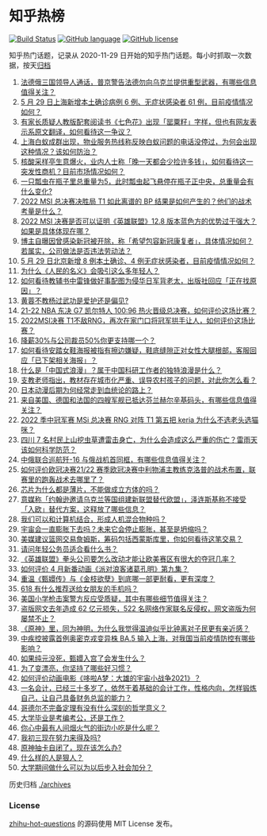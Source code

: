 # 知乎热榜
[![Build Status](https://github.com/ToWeLong/zhihu-hot-questions/workflows/CI/badge.svg)](https://github.com/ToWeLong/zhihu-hot-questions/actions)
[![GitHub language](https://img.shields.io/badge/language-golang-orange.svg)](https://golang.org/)
[![GitHub license](https://img.shields.io/github/license/ToWeLong/zhihu-hot-questions)](https://github.com/ToWeLong/zhihu-hot-questions/blob/main/LICENSE)

知乎热门话题，记录从 2020-11-29 日开始的知乎热门话题。每小时抓取一次数据，按天[归档](./archives)

<!-- BEGIN -->

1. [法德俄三国领导人通话，普京警告法德勿向乌克兰提供重型武器，有哪些信息值得关注？](https://www.zhihu.com/question/535109096)
1. [5 月 29 日上海新增本土确诊病例 6 例、无症状感染者 61 例，目前疫情情况如何？](https://www.zhihu.com/question/535195788)
1. [有家长质疑人教版配套阅读书《七色花》出现「罂粟籽」字样，但也有网友表示系原文翻译，如何看待这一争议？](https://www.zhihu.com/question/535198094)
1. [上海白蚁成群出现，物业服务热线称反映白蚁问题的电话没停过，为何会出现这种情况？该如何防治？](https://www.zhihu.com/question/461779538)
1. [核酸采样亭生意爆火，业内人士称「晚一天都会少捡许多钱」，如何看待这一突发性商机？目前市场情况如何？](https://www.zhihu.com/question/535084055)
1. [一只瓢虫在瓶子里总重量为5，此时瓢虫起飞悬停在瓶子正中央，总重量会有什么变化?](https://www.zhihu.com/question/534760883)
1. [2022 MSI 总决赛决胜局 T1 如此离谱的 BP 结果是如何产生的？他们的战术考量是什么？](https://www.zhihu.com/question/535137501)
1. [2022 MSI 决赛是否可以证明《英雄联盟》12.8 版本蓝色方的优势过于强大？如果是具体体现在哪？](https://www.zhihu.com/question/535143845)
1. [博主自曝因曾感染新冠被开除，称「希望包容新冠康复者」，具体情况如何？若属实，公司做法是否违法劳动法？](https://www.zhihu.com/question/535159042)
1. [5 月 29 日北京新增 8 例本土确诊、4 例无症状感染者，目前疫情情况如何？](https://www.zhihu.com/question/535195937)
1. [为什么《人民的名义》会吸引这么多年轻人？](https://www.zhihu.com/question/534578023)
1. [如何看待教辅书中雷锋做好事配图为侵华日军背老太，出版社回应「正在找原因」？](https://www.zhihu.com/question/535203094)
1. [黄蓉不教杨过武功是爱护还是偏见?](https://www.zhihu.com/question/534234374)
1. [21-22 NBA 东决 G7 凯尔特人 100:96 热火晋级总决赛，如何评价这场比赛？](https://www.zhihu.com/question/535195180)
1. [2022MSI决赛 T1不敌RNG，再次在家门口将冠军拱手让人，如何评价这场比赛？](https://www.zhihu.com/question/534997983)
1. [降薪30%与公司裁员50%你更支持哪一个？](https://www.zhihu.com/question/534812183)
1. [如何看待安踏女鞋海报被指有擦边嫌疑，鞋底缝隙正对女性大腿根部，客服回应「已下架相关海报」？](https://www.zhihu.com/question/535128670)
1. [什么是「中国式浪漫」？属于中国科研工作者的独特浪漫是什么？](https://www.zhihu.com/question/533705531)
1. [支教老师指出，教材存在城市化严重、误导农村孩子的问题，对此你怎么看？](https://www.zhihu.com/question/535200623)
1. [日本动漫后期为何经常走到血统论的路上？](https://www.zhihu.com/question/25908231)
1. [来自美国、德国和法国的四艘军舰已抵达芬兰赫尔辛基码头，有哪些信息值得关注？](https://www.zhihu.com/question/535152418)
1. [2022 季中冠军赛 MSi 总决赛 RNG 对阵 T1 第五把 keria 为什么不选老头选猫咪？](https://www.zhihu.com/question/535168695)
1. [四川 7 名村民上山挖虫草遭雷击身亡，为什么会造成这么严重的伤亡？雷雨天该如何科学防范？](https://www.zhihu.com/question/535153570)
1. [中俄联合巡航歼-16 与俄战机首同框，有哪些信息值得关注？](https://www.zhihu.com/question/535115299)
1. [如何评价欧冠决赛21/22 赛季欧冠决赛中利物浦主教练克洛普的战术布置，联赛里的跑轰战术去哪里了？](https://www.zhihu.com/question/535059354)
1. [芯片为什么都是薄片，不能做成立方体的吗？](https://www.zhihu.com/question/528627857)
1. [意媒称「约翰逊邀请乌克兰等国组建新联盟替代欧盟」，泽连斯基称不接受「入欧」替代方案，这释放了哪些信息？](https://www.zhihu.com/question/535101189)
1. [我们可以和计算机结合，形成人机混合物种吗？](https://www.zhihu.com/question/532951911)
1. [宇宙会一直膨胀下去吗？未来它会停止膨胀，甚至是坍缩吗？](https://www.zhihu.com/question/398093079)
1. [美媒建议篮网交易詹姆斯，筹码包括西蒙斯库里，你如何看待这笔交易？](https://www.zhihu.com/question/534100232)
1. [请问年轻公务员适合看什么书？](https://www.zhihu.com/question/271395288)
1. [《英雄联盟》拳头公司要怎么改动才能让欧美赛区有很大的夺冠几率？](https://www.zhihu.com/question/528667436)
1. [如何评价 4 月新番动画《派对浪客诸葛孔明》第九集？](https://www.zhihu.com/question/534818065)
1. [重温《甄嬛传》与《金枝欲孽》到底哪一部更耐看，更有深度？](https://www.zhihu.com/question/534576368)
1. [618 有什么推荐送给女朋友的手机吗？](https://www.zhihu.com/question/535206558)
1. [美国小学枪击案警方反应受质疑，其中有哪些细节值得关注？](https://www.zhihu.com/question/534775675)
1. [盗版网文去年造成 62 亿元损失，522 名网络作家联名反侵权，网文盗版为何屡禁不止？](https://www.zhihu.com/question/534774867)
1. [《原神》里，同为神明，为什么我觉得温迪似乎比钟离对子民更有亲近感？](https://www.zhihu.com/question/534760293)
1. [中疾控披露首例奥密克戎变异株 BA.5 输入上海，对我国当前疫情防控有哪些影响？](https://www.zhihu.com/question/535133660)
1. [如果纯元没死，甄嬛入宫了会发生什么？](https://www.zhihu.com/question/449763731)
1. [为了变漂亮，你坚持了哪些好习惯？](https://www.zhihu.com/question/268216399)
1. [如何评价动画电影《哆啦A梦：大雄的宇宙小战争2021》？](https://www.zhihu.com/question/519952582)
1. [一名会计，已经三十多岁了，依然干着基础的会计工作，性格内向，怎样锻炼自己，让自己具备财务总监的能力？](https://www.zhihu.com/question/520056014)
1. [哥德尔不完备定理有没有什么深刻的哲学意义？](https://www.zhihu.com/question/363420631)
1. [大学毕业是考编考公，还是工作？](https://www.zhihu.com/question/535200336)
1. [你心中最有人间烟火气的街边小吃是什么呢？](https://www.zhihu.com/question/533378643)
1. [我初三现在努力来得及吗?](https://www.zhihu.com/question/528675142)
1. [原神抽卡自闭了，现在该怎么办?](https://www.zhihu.com/question/534367488)
1. [什么样的人是狠人？](https://www.zhihu.com/question/316480904)
1. [大学期间做什么可以为以后步入社会加分？](https://www.zhihu.com/question/535091175)

<!-- END -->

历史归档 [./archives](./archives)


### License
[zhihu-hot-questions](https://github.com/towelong/zhihu-hot-questions) 的源码使用 MIT License 发布。